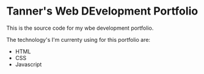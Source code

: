 # Tanner's Web DEvelopment Portfolio
This is the source code for my wbe development portfolio.

The technology's I'm currenty using for this portfolio are:
- HTML
- CSS
- Javascript

